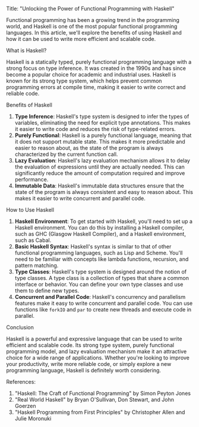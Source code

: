 Title: "Unlocking the Power of Functional Programming with Haskell"

Functional programming has been a growing trend in the programming world, and Haskell is one of the most popular functional programming languages. In this article, we'll explore the benefits of using Haskell and how it can be used to write more efficient and scalable code.

What is Haskell?

Haskell is a statically typed, purely functional programming language with a strong focus on type inference. It was created in the 1990s and has since become a popular choice for academic and industrial uses. Haskell is known for its strong type system, which helps prevent common programming errors at compile time, making it easier to write correct and reliable code.

Benefits of Haskell

1. **Type Inference**: Haskell's type system is designed to infer the types of variables, eliminating the need for explicit type annotations. This makes it easier to write code and reduces the risk of type-related errors.
2. **Purely Functional**: Haskell is a purely functional language, meaning that it does not support mutable state. This makes it more predictable and easier to reason about, as the state of the program is always characterized by the current function call.
3. **Lazy Evaluation**: Haskell's lazy evaluation mechanism allows it to delay the evaluation of expressions until they are actually needed. This can significantly reduce the amount of computation required and improve performance.
4. **Immutable Data**: Haskell's immutable data structures ensure that the state of the program is always consistent and easy to reason about. This makes it easier to write concurrent and parallel code.

How to Use Haskell

1. **Haskell Environment**: To get started with Haskell, you'll need to set up a Haskell environment. You can do this by installing a Haskell compiler, such as GHC (Glasgow Haskell Compiler), and a Haskell environment, such as Cabal.
2. **Basic Haskell Syntax**: Haskell's syntax is similar to that of other functional programming languages, such as Lisp and Scheme. You'll need to be familiar with concepts like lambda functions, recursion, and pattern matching.
3. **Type Classes**: Haskell's type system is designed around the notion of type classes. A type class is a collection of types that share a common interface or behavior. You can define your own type classes and use them to define new types.
4. **Concurrent and Parallel Code**: Haskell's concurrency and parallelism features make it easy to write concurrent and parallel code. You can use functions like `forkIO` and `par` to create new threads and execute code in parallel.

Conclusion

Haskell is a powerful and expressive language that can be used to write efficient and scalable code. Its strong type system, purely functional programming model, and lazy evaluation mechanism make it an attractive choice for a wide range of applications. Whether you're looking to improve your productivity, write more reliable code, or simply explore a new programming language, Haskell is definitely worth considering.

References:

1. "Haskell: The Craft of Functional Programming" by Simon Peyton Jones
2. "Real World Haskell" by Bryan O'Sullivan, Don Stewart, and John Goerzen
3. "Haskell Programming from First Principles" by Christopher Allen and Julie Moronuki